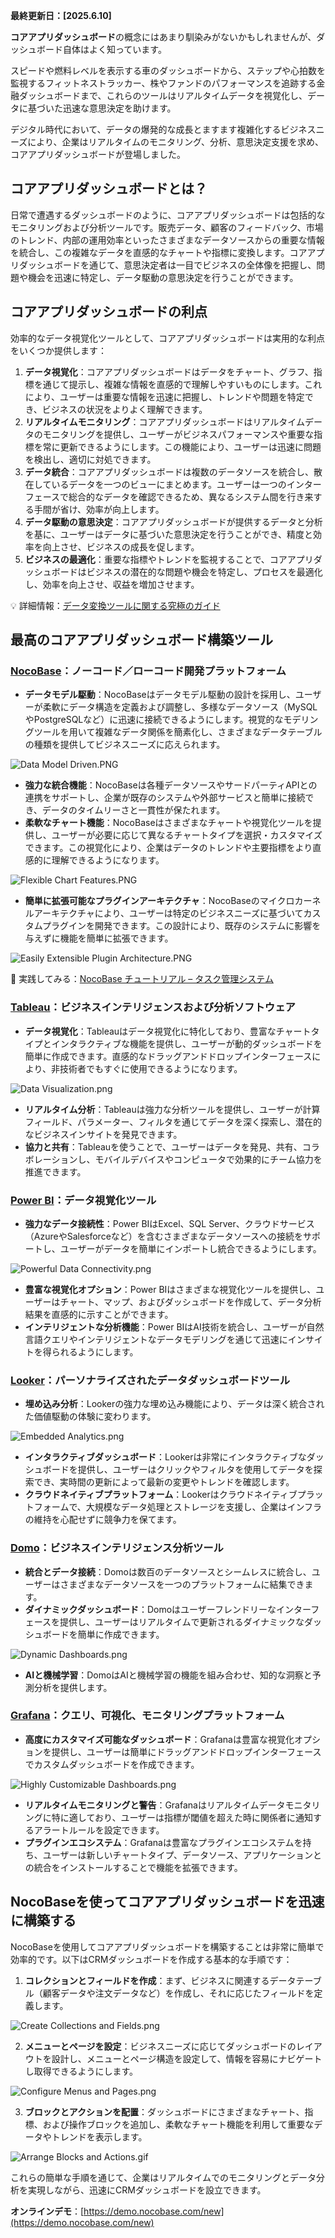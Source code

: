 **最終更新日：[2025.6.10]**

**コアアプリダッシュボード**の概念にはあまり馴染みがないかもしれませんが、ダッシュボード自体はよく知っています。

スピードや燃料レベルを表示する車のダッシュボードから、ステップや心拍数を監視するフィットネストラッカー、株やファンドのパフォーマンスを追跡する金融ダッシュボードまで、これらのツールはリアルタイムデータを視覚化し、データに基づいた迅速な意思決定を助けます。

デジタル時代において、データの爆発的な成長とますます複雑化するビジネスニーズにより、企業はリアルタイムのモニタリング、分析、意思決定支援を求め、コアアプリダッシュボードが登場しました。

## コアアプリダッシュボードとは？

日常で遭遇するダッシュボードのように、コアアプリダッシュボードは包括的なモニタリングおよび分析ツールです。販売データ、顧客のフィードバック、市場のトレンド、内部の運用効率といったさまざまなデータソースからの重要な情報を統合し、この複雑なデータを直感的なチャートや指標に変換します。コアアプリダッシュボードを通じて、意思決定者は一目でビジネスの全体像を把握し、問題や機会を迅速に特定し、データ駆動の意思決定を行うことができます。

## コアアプリダッシュボードの利点

効率的なデータ視覚化ツールとして、コアアプリダッシュボードは実用的な利点をいくつか提供します：

1. **データ視覚化**：コアアプリダッシュボードはデータをチャート、グラフ、指標を通じて提示し、複雑な情報を直感的で理解しやすいものにします。これにより、ユーザーは重要な情報を迅速に把握し、トレンドや問題を特定でき、ビジネスの状況をよりよく理解できます。
2. **リアルタイムモニタリング**：コアアプリダッシュボードはリアルタイムデータのモニタリングを提供し、ユーザーがビジネスパフォーマンスや重要な指標を常に更新できるようにします。この機能により、ユーザーは迅速に問題を検出し、適切に対処できます。
3. **データ統合**：コアアプリダッシュボードは複数のデータソースを統合し、散在しているデータを一つのビューにまとめます。ユーザーは一つのインターフェースで総合的なデータを確認できるため、異なるシステム間を行き来する手間が省け、効率が向上します。
4. **データ駆動の意思決定**：コアアプリダッシュボードが提供するデータと分析を基に、ユーザーはデータに基づいた意思決定を行うことができ、精度と効率を向上させ、ビジネスの成長を促します。
5. **ビジネスの最適化**：重要な指標やトレンドを監視することで、コアアプリダッシュボードはビジネスの潜在的な問題や機会を特定し、プロセスを最適化し、効率を向上させ、収益を増加させます。

💡 詳細情報：[データ変換ツールに関する究極のガイド](https://www.nocobase.com/ja/blog/data-transformation-tools)

## 最高のコアアプリダッシュボード構築ツール

### [NocoBase](https://www.nocobase.com/)：ノーコード／ローコード開発プラットフォーム

* **データモデル駆動**：NocoBaseはデータモデル駆動の設計を採用し、ユーザーが柔軟にデータ構造を定義および調整し、多様なデータソース（MySQLやPostgreSQLなど）に迅速に接続できるようにします。視覚的なモデリングツールを用いて複雑なデータ関係を簡素化し、さまざまなデータテーブルの種類を提供してビジネスニーズに応えられます。

![Data Model Driven.PNG](https://static-docs.nocobase.com/96f1b61b8f21b715ab001112e008b04d.PNG)

* **強力な統合機能**：NocoBaseは各種データソースやサードパーティAPIとの連携をサポートし、企業が既存のシステムや外部サービスと簡単に接続でき、データのタイムリーさと一貫性が保たれます。
* **柔軟なチャート機能**：NocoBaseはさまざまなチャートや視覚化ツールを提供し、ユーザーが必要に応じて異なるチャートタイプを選択・カスタマイズできます。この視覚化により、企業はデータのトレンドや主要指標をより直感的に理解できるようになります。

![Flexible Chart Features.PNG](https://static-docs.nocobase.com/b9c17fd149addc7ef29435b01abb3632.PNG)

* **簡単に拡張可能なプラグインアーキテクチャ**：NocoBaseのマイクロカーネルアーキテクチャにより、ユーザーは特定のビジネスニーズに基づいてカスタムプラグインを開発できます。この設計により、既存のシステムに影響を与えずに機能を簡単に拡張できます。

![Easily Extensible Plugin Architecture.PNG](https://static-docs.nocobase.com/f5f2c8056c536f0edf54115f5cedba28.PNG)

🙌 実践してみる：[NocoBase チュートリアル – タスク管理システム](https://www.nocobase.com/ja/tutorials/task-tutorial-introduction)

### [Tableau](https://www.tableau.com/)：ビジネスインテリジェンスおよび分析ソフトウェア

* **データ視覚化**：Tableauはデータ視覚化に特化しており、豊富なチャートタイプとインタラクティブな機能を提供し、ユーザーが動的ダッシュボードを簡単に作成できます。直感的なドラッグアンドドロップインターフェースにより、非技術者でもすぐに使用できるようになります。

![Data Visualization.png](https://static-docs.nocobase.com/1533ec03c82ee152b7a249dcc3d11fdb.png)

* **リアルタイム分析**：Tableauは強力な分析ツールを提供し、ユーザーが計算フィールド、パラメーター、フィルタを通じてデータを深く探索し、潜在的なビジネスインサイトを発見できます。
* **協力と共有**：Tableauを使うことで、ユーザーはデータを発見、共有、コラボレーションし、モバイルデバイスやコンピュータで効果的にチーム協力を推進できます。

### [Power BI](https://powerbi.microsoft.com/)：データ視覚化ツール

* **強力なデータ接続性**：Power BIはExcel、SQL Server、クラウドサービス（AzureやSalesforceなど）を含むさまざまなデータソースへの接続をサポートし、ユーザーがデータを簡単にインポートし統合できるようにします。

![Powerful Data Connectivity.png](https://static-docs.nocobase.com/a293b1baa40c1ea8c5f3e51c0f3b20fc.png)

* **豊富な視覚化オプション**：Power BIはさまざまな視覚化ツールを提供し、ユーザーはチャート、マップ、およびダッシュボードを作成して、データ分析結果を直感的に示すことができます。
* **インテリジェントな分析機能**：Power BIはAI技術を統合し、ユーザーが自然言語クエリやインテリジェントなデータモデリングを通じて迅速にインサイトを得られるようにします。

### [Looker](https://looker.com/)：パーソナライズされたデータダッシュボードツール

* **埋め込み分析**：Lookerの強力な埋め込み機能により、データは深く統合された価値駆動の体験に変わります。

![Embedded Analytics.png](https://static-docs.nocobase.com/50004621a42c024bd6868f66140eb7b2.png)

* **インタラクティブダッシュボード**：Lookerは非常にインタラクティブなダッシュボードを提供し、ユーザーはクリックやフィルタを使用してデータを探索でき、実時間の更新によって最新の変更やトレンドを確認します。
* **クラウドネイティブプラットフォーム**：Lookerはクラウドネイティブプラットフォームで、大規模なデータ処理とストレージを支援し、企業はインフラの維持を心配せずに競争力を保てます。

### [Domo](https://www.domo.com/)：ビジネスインテリジェンス分析ツール

* **統合とデータ接続**：Domoは数百のデータソースとシームレスに統合し、ユーザーはさまざまなデータソースを一つのプラットフォームに結集できます。
* **ダイナミックダッシュボード**：Domoはユーザーフレンドリーなインターフェースを提供し、ユーザーはリアルタイムで更新されるダイナミックなダッシュボードを簡単に作成できます。

![Dynamic Dashboards.png](https://static-docs.nocobase.com/8189abaff8650b01b4c40a79d06c6fda.png)

* **AIと機械学習**：DomoはAIと機械学習の機能を組み合わせ、知的な洞察と予測分析を提供します。

### [Grafana](https://grafana.com/)：クエリ、可視化、モニタリングプラットフォーム

* **高度にカスタマイズ可能なダッシュボード**：Grafanaは豊富な視覚化オプションを提供し、ユーザーは簡単にドラッグアンドドロップインターフェースでカスタムダッシュボードを作成できます。

![Highly Customizable Dashboards.png](https://static-docs.nocobase.com/4cfa8f673801d43f60934b2e9f1629e6.png)

* **リアルタイムモニタリングと警告**：Grafanaはリアルタイムデータモニタリングに特に適しており、ユーザーは指標が閾値を超えた時に関係者に通知するアラートルールを設定できます。
* **プラグインエコシステム**：Grafanaは豊富なプラグインエコシステムを持ち、ユーザーは新しいチャートタイプ、データソース、アプリケーションとの統合をインストールすることで機能を拡張できます。

## NocoBaseを使ってコアアプリダッシュボードを迅速に構築する

NocoBaseを使用してコアアプリダッシュボードを構築することは非常に簡単で効率的です。以下はCRMダッシュボードを作成する基本的な手順です：

1. **コレクションとフィールドを作成**：まず、ビジネスに関連するデータテーブル（顧客データや注文データなど）を作成し、それに応じたフィールドを定義します。

![Create Collections and Fields.png](https://static-docs.nocobase.com/4d45ea860097b8f9f1f7863acb332bbd.png)

2. **メニューとページを設定**：ビジネスニーズに応じてダッシュボードのレイアウトを設計し、メニューとページ構造を設定して、情報を容易にナビゲートし取得できるようにします。

![Configure Menus and Pages.png](https://static-docs.nocobase.com/31536cd42b4bf43f17950b0162c0aaa7.png)

3. **ブロックとアクションを配置**：ダッシュボードにさまざまなチャート、指標、および操作ブロックを追加し、柔軟なチャート機能を利用して重要なデータやトレンドを表示します。

![Arrange Blocks and Actions.gif](https://static-docs.nocobase.com/a4a1f6874ca6dfeb9edda95da5188744.gif)

これらの簡単な手順を通じて、企業はリアルタイムでのモニタリングとデータ分析を実現しながら、迅速にCRMダッシュボードを設立できます。

**オンラインデモ**：[https://demo.nocobase.com/new](https://demo.nocobase.com/new)

